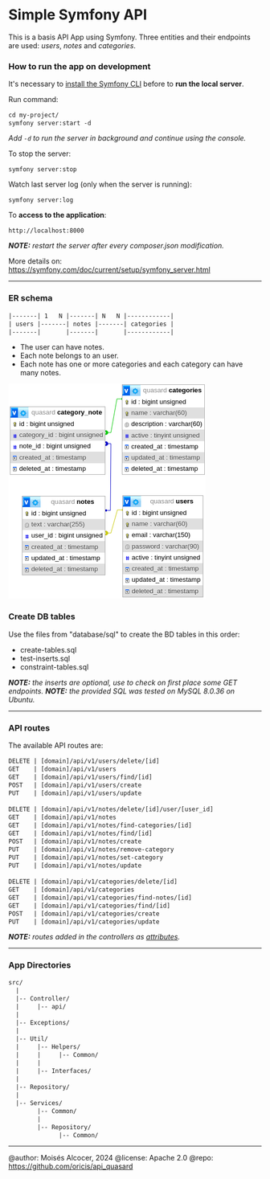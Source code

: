 # Simple Symfony API

This is a basis API App using Symfony.
Three entities and their endpoints are used: *users*, *notes* and *categories*.

### How to run the app on development

It's necessary to [install the Symfony CLI](https://symfony.com/download#step-1-install-symfony-cli)
before to **run the local server**.

Run command:

    cd my-project/
    symfony server:start -d

*Add `-d` to run the server in background and continue using the console.*

To stop the server:

    symfony server:stop

Watch last server log (only when the server is running):

    symfony server:log


To **access to the application**:

    http://localhost:8000

***NOTE:** restart the server after every composer.json modification.*

More details on: https://symfony.com/doc/current/setup/symfony_server.html

***

### ER schema

    |-------| 1   N |-------| N   N |------------|
    | users |-------| notes |-------| categories |
    |-------|       |-------|       |------------|

 - The user can have notes.
 - Each note belongs to an user.
 - Each note has one or more categories and each category can have many notes.

![BD diagram](./docs/images/bd.png)

### Create DB tables

Use the files from "database/sql" to create the BD tables in this order:

 - create-tables.sql
 - test-inserts.sql
 - constraint-tables.sql

***NOTE:** the inserts are optional, use to check on first place some GET endpoints.*
***NOTE:** the provided SQL was tested on MySQL 8.0.36 on Ubuntu.*

***

### API routes

The available API routes are:

    DELETE | [domain]/api/v1/users/delete/[id]
    GET    | [domain]/api/v1/users
    GET    | [domain]/api/v1/users/find/[id]
    POST   | [domain]/api/v1/users/create
    PUT    | [domain]/api/v1/users/update

    DELETE | [domain]/api/v1/notes/delete/[id]/user/[user_id]
    GET    | [domain]/api/v1/notes
    GET    | [domain]/api/v1/notes/find-categories/[id]
    GET    | [domain]/api/v1/notes/find/[id]
    POST   | [domain]/api/v1/notes/create
    PUT    | [domain]/api/v1/notes/remove-category
    PUT    | [domain]/api/v1/notes/set-category
    PUT    | [domain]/api/v1/notes/update

    DELETE | [domain]/api/v1/categories/delete/[id]
    GET    | [domain]/api/v1/categories
    GET    | [domain]/api/v1/categories/find-notes/[id]
    GET    | [domain]/api/v1/categories/find/[id]
    POST   | [domain]/api/v1/categories/create
    PUT    | [domain]/api/v1/categories/update

***NOTE:** routes added in the controllers as*
*[attributes](https://symfony.com/doc/current/best_practices.html#best-practice-controller-attributes).*

***

### App Directories

    src/
      |
      |-- Controller/
      |     |-- api/
      |
      |-- Exceptions/
      |
      |-- Util/
      |     |-- Helpers/
      |     |     |-- Common/
      |     |
      |     |-- Interfaces/
      |
      |-- Repository/
      |
      |-- Services/
            |-- Common/
            |
            |-- Repository/
                  |-- Common/

***

@author:  Moisés Alcocer, 2024
@license: Apache 2.0
@repo:    https://github.com/oricis/api_quasard
